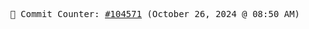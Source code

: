 <p align="center">
    <samp>
        📮 Commit Counter: <a href="https://github.com/Javascript-void0/Javascript-void0/commits/main">#104571</a> (October 26, 2024 @ 08:50 AM)
    </samp>
</p>